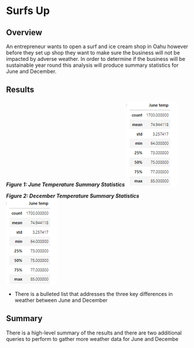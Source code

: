 # Surfs Up

## Overview

An entrepreneur wants to open a surf and ice cream shop in Oahu however before they set up shop they want to make sure the business will not be impacted by adverse weather.  In order to determine if the business will be sustainable year round this analysis will produce summary statistics for June and December.

## Results


***Figure 1: June Temperature Summary Statistics***
![June Temps](/resources/June.png)

***Figure 2: December Temperature Summary Statistics***
![June Temps](/resources/June.png)


- There is a bulleted list that addresses the three key differences in weather between June and December

## Summary

There is a high-level summary of the results and there are two additional queries to perform to gather more weather data for June and Decembe
